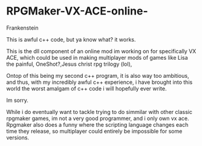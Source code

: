 # RPGMaker-VX-ACE-online-
Frankenstein

This is awful c++ code, but ya know what? it works. 

This is the dll component of an online mod im working on for specifically VX ACE, which could be used in making multiplayer mods of games like Lisa the painful, OneShot?,Jesus christ rpg trilogy (lol), 

Ontop of this being my second c++ program, it is also way too ambitious, and thus, with my incredibly awful c++ experience, i have brought into this world the worst amalgam of c++ code i will hopefully ever write.


Im sorry.

While i do eventually want to tackle trying to do simmilar with other classic rpgmaker games, im not a very good programmer, and i only own vx ace. Rpgmaker also does a funny where the scripting language changes each time they release, so multiplayer could entirely be impossible for some versions.
